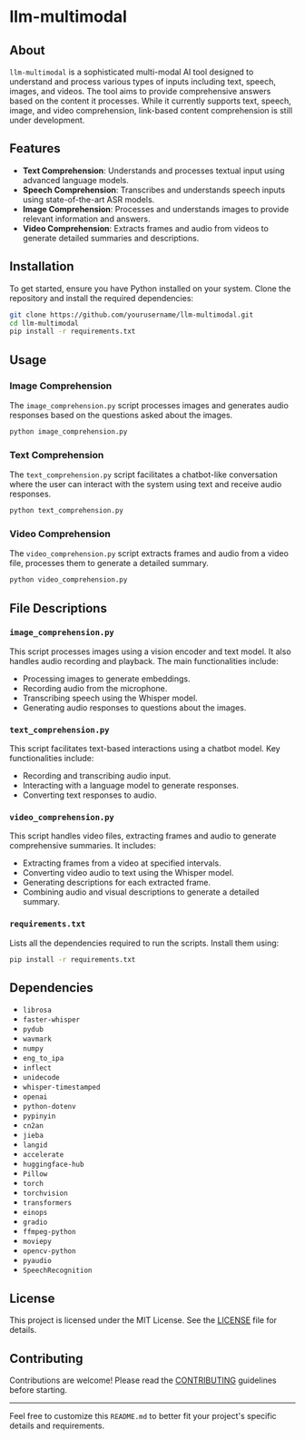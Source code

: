 # llm-multimodal

## About

`llm-multimodal` is a sophisticated multi-modal AI tool designed to understand and process various types of inputs including text, speech, images, and videos. The tool aims to provide comprehensive answers based on the content it processes. While it currently supports text, speech, image, and video comprehension, link-based content comprehension is still under development.

## Features

- **Text Comprehension**: Understands and processes textual input using advanced language models.
- **Speech Comprehension**: Transcribes and understands speech inputs using state-of-the-art ASR models.
- **Image Comprehension**: Processes and understands images to provide relevant information and answers.
- **Video Comprehension**: Extracts frames and audio from videos to generate detailed summaries and descriptions.

## Installation

To get started, ensure you have Python installed on your system. Clone the repository and install the required dependencies:

```sh
git clone https://github.com/yourusername/llm-multimodal.git
cd llm-multimodal
pip install -r requirements.txt
```

## Usage

### Image Comprehension

The `image_comprehension.py` script processes images and generates audio responses based on the questions asked about the images.

```sh
python image_comprehension.py
```

### Text Comprehension

The `text_comprehension.py` script facilitates a chatbot-like conversation where the user can interact with the system using text and receive audio responses.

```sh
python text_comprehension.py
```

### Video Comprehension

The `video_comprehension.py` script extracts frames and audio from a video file, processes them to generate a detailed summary.

```sh
python video_comprehension.py
```

## File Descriptions

### `image_comprehension.py`

This script processes images using a vision encoder and text model. It also handles audio recording and playback. The main functionalities include:

- Processing images to generate embeddings.
- Recording audio from the microphone.
- Transcribing speech using the Whisper model.
- Generating audio responses to questions about the images.

### `text_comprehension.py`

This script facilitates text-based interactions using a chatbot model. Key functionalities include:

- Recording and transcribing audio input.
- Interacting with a language model to generate responses.
- Converting text responses to audio.

### `video_comprehension.py`

This script handles video files, extracting frames and audio to generate comprehensive summaries. It includes:

- Extracting frames from a video at specified intervals.
- Converting video audio to text using the Whisper model.
- Generating descriptions for each extracted frame.
- Combining audio and visual descriptions to generate a detailed summary.

### `requirements.txt`

Lists all the dependencies required to run the scripts. Install them using:

```sh
pip install -r requirements.txt
```

## Dependencies

- `librosa`
- `faster-whisper`
- `pydub`
- `wavmark`
- `numpy`
- `eng_to_ipa`
- `inflect`
- `unidecode`
- `whisper-timestamped`
- `openai`
- `python-dotenv`
- `pypinyin`
- `cn2an`
- `jieba`
- `langid`
- `accelerate`
- `huggingface-hub`
- `Pillow`
- `torch`
- `torchvision`
- `transformers`
- `einops`
- `gradio`
- `ffmpeg-python`
- `moviepy`
- `opencv-python`
- `pyaudio`
- `SpeechRecognition`

## License

This project is licensed under the MIT License. See the [LICENSE](LICENSE) file for details.

## Contributing

Contributions are welcome! Please read the [CONTRIBUTING](CONTRIBUTING.md) guidelines before starting.

---

Feel free to customize this `README.md` to better fit your project's specific details and requirements.
